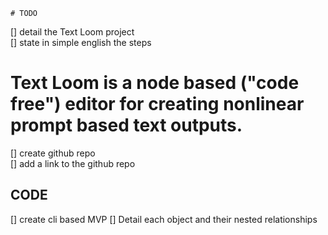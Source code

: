     # TODO
[] detail the Text Loom project  
[] state in simple english the steps  
# Text Loom is a node based ("code free") editor for creating nonlinear prompt based text outputs.
[] create github repo  
[] add a link to the github repo

## CODE  

[] create cli based MVP
[] Detail each object and their nested relationships 

